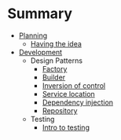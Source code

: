 # Summary

* [Planning](planning/readme.md)
    * [Having the idea](planning/having-the-idea.md)
* [Development](development/readme.md)
	* Design Patterns
		* [Factory](development/creational-patterns/factory.md)
		* [Builder](development/creational-patterns/builder.md)
		* [Inversion of control](development/dependency-patterns/inversion-of-control.md)
		* [Service location](development/dependency-patterns/service-location.md)
		* [Dependency injection](development/dependency-patterns/dependency-injection.md)
		* [Repository](development/data-patterns/repository.md)
	* Testing
	    * [Intro to testing](development/testing/intro-to-testing.md)